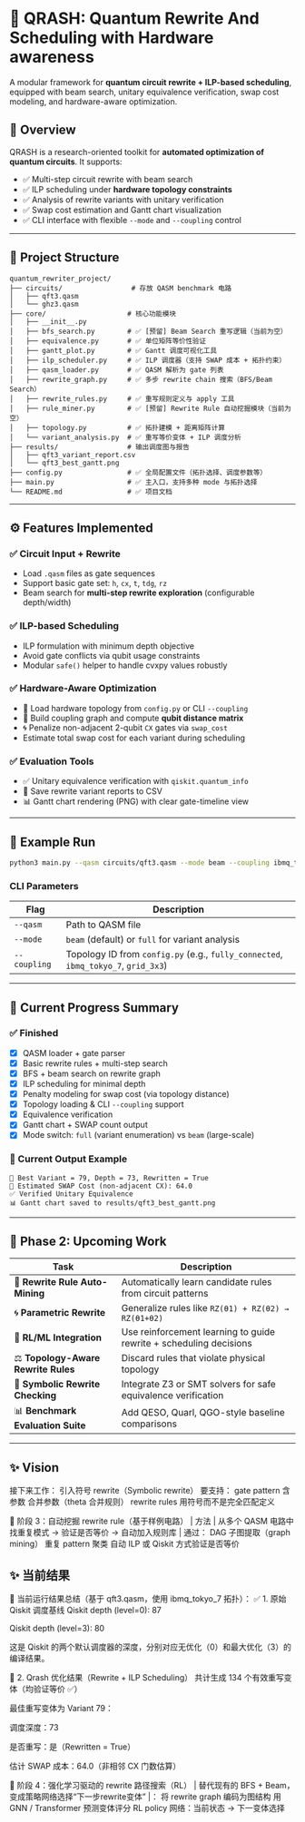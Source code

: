 
# 🔧 QRASH: Quantum Rewrite And Scheduling with Hardware awareness

A modular framework for **quantum circuit rewrite + ILP-based scheduling**, equipped with beam search, unitary equivalence verification, swap cost modeling, and hardware-aware optimization.

## 🚀 Overview

QRASH is a research-oriented toolkit for **automated optimization of quantum circuits**. It supports:

- ✅ Multi-step circuit rewrite with beam search
- ✅ ILP scheduling under **hardware topology constraints**
- ✅ Analysis of rewrite variants with unitary verification
- ✅ Swap cost estimation and Gantt chart visualization
- ✅ CLI interface with flexible `--mode` and `--coupling` control

---

## 🧱 Project Structure

```
quantum_rewriter_project/
├── circuits/                 # 存放 QASM benchmark 电路
│   ├── qft3.qasm
│   └── ghz3.qasm
├── core/                    # 核心功能模块
│   ├── __init__.py
│   ├── bfs_search.py        # ✅ [预留] Beam Search 重写逻辑（当前为空）
│   ├── equivalence.py       # ✅ 单位矩阵等价性验证
│   ├── gantt_plot.py        # ✅ Gantt 调度可视化工具
│   ├── ilp_scheduler.py     # ✅ ILP 调度器（支持 SWAP 成本 + 拓扑约束）
│   ├── qasm_loader.py       # ✅ QASM 解析为 gate 列表
│   ├── rewrite_graph.py     # ✅ 多步 rewrite chain 搜索（BFS/Beam Search）
│   ├── rewrite_rules.py     # ✅ 重写规则定义与 apply 工具
│   ├── rule_miner.py        # ✅ [预留] Rewrite Rule 自动挖掘模块（当前为空）
│   ├── topology.py          # ✅ 拓扑建模 + 距离矩阵计算
│   └── variant_analysis.py  # ✅ 重写等价变体 + ILP 调度分析
├── results/                 # 输出调度图与报告
│   ├── qft3_variant_report.csv
│   └── qft3_best_gantt.png
├── config.py                # ✅ 全局配置文件（拓扑选择、调度参数等）
├── main.py                  # ✅ 主入口，支持多种 mode 与拓扑选择
└── README.md                # ✅ 项目文档

```

---

## ⚙️ Features Implemented

### ✅ Circuit Input + Rewrite

- Load `.qasm` files as gate sequences
- Support basic gate set: `h`, `cx`, `t`, `tdg`, `rz`
- Beam search for **multi-step rewrite exploration** (configurable depth/width)

### ✅ ILP-based Scheduling

- ILP formulation with minimum depth objective
- Avoid gate conflicts via qubit usage constraints
- Modular `safe()` helper to handle cvxpy values robustly

### ✅ Hardware-Aware Optimization

- 🧠 Load hardware topology from `config.py` or CLI `--coupling`
- 🔗 Build coupling graph and compute **qubit distance matrix**
- 🌀 Penalize non-adjacent 2-qubit `CX` gates via `swap_cost`
- Estimate total swap cost for each variant during scheduling

### ✅ Evaluation Tools

- ✅ Unitary equivalence verification with `qiskit.quantum_info`
- 📝 Save rewrite variant reports to CSV
- 📊 Gantt chart rendering (PNG) with clear gate-timeline view

---

## 🧪 Example Run

```bash
python3 main.py --qasm circuits/qft3.qasm --mode beam --coupling ibmq_tokyo_7
```

### CLI Parameters

| Flag           | Description                                           |
|----------------|-------------------------------------------------------|
| `--qasm`       | Path to QASM file                                     |
| `--mode`       | `beam` (default) or `full` for variant analysis       |
| `--coupling`   | Topology ID from `config.py` (e.g., `fully_connected`, `ibmq_tokyo_7`, `grid_3x3`) |

---

## 🔬 Current Progress Summary

### ✅ Finished

- [x] QASM loader + gate parser
- [x] Basic rewrite rules + multi-step search
- [x] BFS + beam search on rewrite graph
- [x] ILP scheduling for minimal depth
- [x] Penalty modeling for swap cost (via topology distance)
- [x] Topology loading & CLI `--coupling` support
- [x] Equivalence verification
- [x] Gantt chart + SWAP count output
- [x] Mode switch: `full` (variant enumeration) vs `beam` (large-scale)

### 📌 Current Output Example

```
🥇 Best Variant = 79, Depth = 73, Rewritten = True
🔀 Estimated SWAP Cost (non-adjacent CX): 64.0
✅ Verified Unitary Equivalence
📊 Gantt chart saved to results/qft3_best_gantt.png
```

---

## 🔭 Phase 2: Upcoming Work

| Task | Description |
|------|-------------|
| 🧩 **Rewrite Rule Auto-Mining** | Automatically learn candidate rules from circuit patterns |
| 🌀 **Parametric Rewrite** | Generalize rules like `RZ(θ1) + RZ(θ2) → RZ(θ1+θ2)` |
| 🔁 **RL/ML Integration** | Use reinforcement learning to guide rewrite + scheduling decisions |
| ⚖️ **Topology-Aware Rewrite Rules** | Discard rules that violate physical topology |
| 🧠 **Symbolic Rewrite Checking** | Integrate Z3 or SMT solvers for safe equivalence verification |
| 📊 **Benchmark Evaluation Suite** | Add QESO, Quarl, QGO-style baseline comparisons |

---

## ✨ Vision
接下来工作：
引入符号 rewrite（Symbolic rewrite）
要支持：
gate pattern 含参数
合并参数（theta 合并规则）
rewrite rules 用符号而不是完全匹配定义


🧠 阶段 3：自动挖掘 rewrite rule（基于样例电路）
| 方法 | 从多个 QASM 电路中找重复模式 → 验证是否等价 → 自动加入规则库 |
通过：
DAG 子图提取（graph mining）
重复 pattern 聚类
自动 ILP 或 Qiskit 方式验证是否等价

## ✨ 当前结果
🧠 当前运行结果总结（基于 qft3.qasm，使用 ibmq_tokyo_7 拓扑）：
✅ 1. 原始 Qiskit 调度基线
Qiskit depth (level=0): 87

Qiskit depth (level=3): 80

这是 Qiskit 的两个默认调度器的深度，分别对应无优化（0）和最大优化（3）的编译结果。

🔁 2. Qrash 优化结果（Rewrite + ILP Scheduling）
共计生成 134 个有效重写变体（均验证等价 ✅）

最佳重写变体为 Variant 79：

调度深度：73

是否重写：是（Rewritten = True）

估计 SWAP 成本：64.0（非相邻 CX 门数估算）



🤖 阶段 4：强化学习驱动的 rewrite 路径搜索（RL）
| 替代现有的 BFS + Beam，变成策略网络选择“下一步rewrite变体” |：
将 rewrite graph 编码为图结构
用 GNN / Transformer 预测变体评分
RL policy 网络：当前状态 → 下一变体选择

